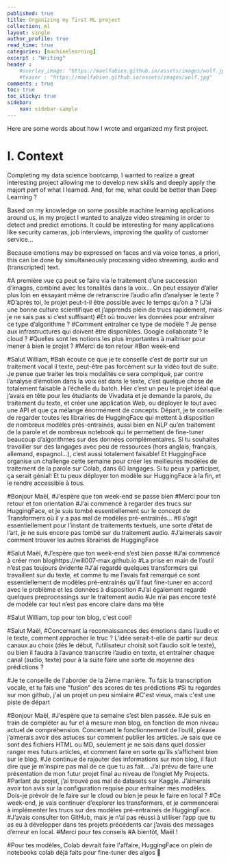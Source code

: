 ```yaml
---
published: true
title: Organizing my first ML project
collection: ml
layout: single
author_profile: true
read_time: true
categories: [machinelearning]
excerpt : "Writing"
header :
    #overlay_image: "https://maelfabien.github.io/assets/images/wolf.jpg"
    #teaser : "https://maelfabien.github.io/assets/images/wolf.jpg"
comments : true
toc: true
toc_sticky: true
sidebar:
    nav: sidebar-sample
---
```


<!--src="https://cdn.mathjax.org/mathjax/latest/MathJax.js?config=TeX-MML-AM_CHTML">
</script> -->

Here are some words about how I wrote and organized my first project.

# I. Context

Completing my data science bootcamp, I wanted to realize a great interesting project allowing me to develop new skills and deeply apply the majort part of what I learned. And, for me, what could be better than Deep Learning ?

Based on my knowledge on some possible machine learning applications around us, in my project I wanted to analyze video streaming in order to detect and predict emotions. It could be interesting for many applications like security cameras, job interviews, improving the quality of customer service...

Because emotions may be expressed on faces and via voice tones, a priori, this can be done by simultaneously processing video streaming, audio and (transcripted) text.


#A première vue ça peut se faire via le traitement d’une succession d’images, combiné avec les tonalités dans la voix... On peut essayer  d’aller plus loin en essayant même de retranscrire l’audio afin d’analyser le texte ?
#D’après toi, le projet peut-t-il être possible avec le temps qu’on a ? (J’ai une bonne culture scientifique et j’apprends plein de trucs rapidement, mais je ne sais pas si c’est suffisant)
#Et où trouver les données pour entraîner ce type d’algorithme ?
#Comment entraîner ce type de modèle ? Je pense aux infrastructures qui doivent être disponibles. Google collaborate ? le cloud ?
#Quelles sont les notions les plus importantes à maîtriser pour mener à bien le projet ?
#Merci de ton retour
#Bon week-end

#Salut William,
#Bah écoute ce que je te conseille c’est de partir sur un traitement vocal il texte, peut-être pas forcément sur la vidéo tout de suite. Je pense que traiter les trois modalités ce sera compliqué, par contre l’analyse d’émotion dans la voix est dans le texte, c’est quelque chose de totalement faisable à l’échelle du batch.  Hier c’est un peu le projet idéal que j’avais en tête pour les étudiants de Vivadata et je demande la parole, du traitement du texte, et créer une application Web, ou déployer le tout avec une API et que ça mélange énormément de concepts. Départ, je te conseille de regarder toutes les librairies de HuggingFace qui mettent à disposition de nombreux modèles prés-entrainés, aussi bien en NLP qu’en traitement de la parole et de nombreux notebook qui te permettent de fine-tuner beaucoup d’algorithmes sur des données complémentaires. Si tu souhaites travailler sur des langages avec peu de ressources (hors anglais, français, allemand, espagnol...), c’est aussi totalement faisable! Et HuggingFace organise un challenge cette semaine pour créer les meilleures modèles de traitement de la parole sur Colab, dans 60 langages. Si tu peux y participer, ça serait génial! Et tu peux déployer ton modèle sur HuggingFace à la fin, et le rendre accessible à tous.

#Bonjour Maël,
#J’espère que ton week-end se passe bien
#Merci pour ton retour et ton orientation
#J’ai commencé à regarder des trucs sur HuggingFace, et je suis tombé essentiellement sur le concept de Transformers où il y a pas mal de modèles pré-entraînés...
#Il s’agit essentiellement pour l’instant de traitements textuels, une sorte d’état de l’art, je ne suis encore pas tombé sur du traitement audio.
#J’aimerais savoir comment trouver les autres librairies de HuggingFace

#Salut Maël,
#J’espère que ton week-end s’est bien passé
#J’ai commencé à créer mon bloghttps://will007-max.github.io
#La prise en main de l’outil n’est pas toujours évidente
#J’ai regardé quelques transformers qui travaillent sur du texte, et comme tu me l’avais fait remarqué ce sont essentiellement de modèles pré-entrainés qu’il faut fine-tuner en accord avec le problème et les données à disposition
#J’ai également regardé quelques preprocessings sur le traitement audio
#Je n’ai pas encore testé de modèle car tout n’est pas encore claire dans ma tête

#Salut William, top pour ton blog, c'est cool!

#Salut Maël,
#Concernant la reconnaissances des émotions dans l’audio et le texte, comment approcher le truc ? L’idée serait-t-elle de partir sur deux canaux au choix (dès le début, l’utilisateur choisit soit l’audio soit le texte), ou bien il faudra à l’avance transcrire l’audio en texte, et entraîner chaque canal (audio, texte) pour à la suite faire une sorte de moyenne des prédictions ?

#Je te conseille de l'aborder de la 2ème manière. Tu fais la transcription vocale, et tu fais une "fusion" des scores de tes prédictions
#Si tu regardes sur mon github, j'ai un projet un peu similaire
#C'est vieux, mais c'est une piste de départ


#Bonjour Maël,
#J’espère que ta semaine s’est bien passée.
#Je suis en train de compléter au fur et à mesure mon blog, en fonction de mon niveau actuel de compréhension. Concernant le fonctionnement de l’outil, please j’aimerais avoir des astuces sur comment publier les articles. Je sais que ce sont des fichiers HTML ou MD, seulement je ne sais dans quel dossier ranger mes futurs articles, et comment faire en sorte qu’ils s’affichent bien sur le blog.
#Je continue de rajouter des informations sur mon blog, il faut dire que je m’inspire pas mal de ce que tu as fait... J’ai prévu de faire une présentation de mon futur projet final au niveau de l’onglet My Projects.
#Parlant du projet, j’ai trouvé pas mal de datasets sur Kaggle. J’aimerais avoir ton avis sur la configuration requise pour entraîner mes modèles. Dois-je prévoir de le faire sur le cloud ou bien je peux le faire en local ?
#Ce week-end, je vais continuer d’explorer les transformers, et je commencerai à implémenter les trucs sur des modèles pré-entrainés de HuggingFace.
#J’avais consulter ton GitHub, mais je n’ai pas réussi à utiliser l’app que tu as eu à développer dans tes projets précédents car j’avais des messages d’erreur en local.
#Merci pour tes conseils
#A bientôt, Maël !

#Pour tes modèles, Colab devrait faire l'affaire, HuggingFace on plein de notebooks colab déjà faits pour fine-tuner des algos :slightly_smiling_face:
